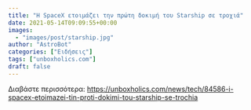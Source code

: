 ```yaml
---
title: "Η SpaceX ετοιμάζει την πρώτη δοκιμή του Starship σε τροχιά"
date: 2021-05-14T09:09:55+00:00
images:
  - "images/post/starship.jpg"
author: "AstroBot"
categories: ["Ειδήσεις"]
tags: ["unboxholics.com"]
draft: false
---
```




Διαβάστε περισσότερα: https://unboxholics.com/news/tech/84586-i-spacex-etoimazei-tin-proti-dokimi-tou-starship-se-trochia
